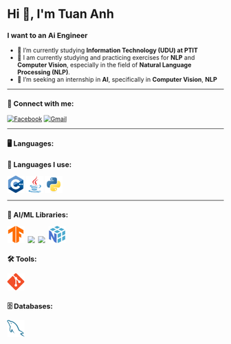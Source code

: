 
# Hi 👋, I'm Tuan Anh
### I want to an Ai Engineer
- 🔭 I’m currently studying **Information Technology (UDU) at PTIT**
- 🤝 I am currently studying and practicing exercises for **NLP** and **Computer Vision**, especially in the field of **Natural Language Processing (NLP)**.
- 🤝 I’m seeking an internship in **AI**, specifically in **Computer Vision**, **NLP**

---
### 🔗 Connect with me:
[![Facebook](https://img.shields.io/badge/Facebook-1877F2?style=flat&logo=facebook&logoColor=white)](https://www.facebook.com/tuananh.buiduy.90)
[![Gmail](https://img.shields.io/badge/Gmail-D14836?style=flat&logo=gmail&logoColor=white)](mailto:tuananh.buiduy.90@gmail.com)

---

### 🖥️ Languages:
### 🧠 Languages I use:
<img src="https://raw.githubusercontent.com/devicons/devicon/master/icons/cplusplus/cplusplus-original.svg" width="40"/> <img src="https://raw.githubusercontent.com/devicons/devicon/master/icons/java/java-original.svg" width="40"/> <img src="https://raw.githubusercontent.com/devicons/devicon/master/icons/python/python-original.svg" width="40"/>

---

### 🤖 AI/ML Libraries:
<p align="left">
  <img src="https://raw.githubusercontent.com/devicons/devicon/master/icons/tensorflow/tensorflow-original.svg" width="40" />&nbsp;
  <img src="https://upload.wikimedia.org/wikipedia/commons/0/05/Scikit_learn_logo_small.svg" width="40" />&nbsp;
  <img src="https://seaborn.pydata.org/_static/logo-wide-lightbg.svg" width="80" />&nbsp;
  <img src="https://raw.githubusercontent.com/devicons/devicon/master/icons/numpy/numpy-original.svg" width="40" />
</p>



### 🛠 Tools:
<img src="https://raw.githubusercontent.com/devicons/devicon/master/icons/git/git-original.svg" width="40"/>

### 🗄️ Databases:
<img src="https://raw.githubusercontent.com/devicons/devicon/master/icons/mysql/mysql-original.svg" width="40"/>
